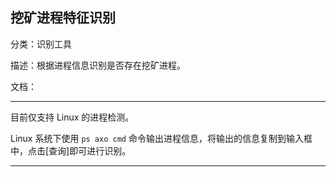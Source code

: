 ## 挖矿进程特征识别

分类：识别工具

描述：根据进程信息识别是否存在挖矿进程。

文档：

---

目前仅支持 Linux 的进程检测。

Linux 系统下使用 `ps axo cmd` 命令输出进程信息，将输出的信息复制到输入框中，点击\[查询\]即可进行识别。

---
